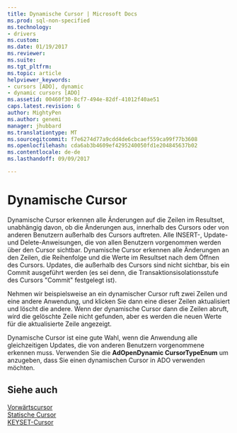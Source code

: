 ```yaml
---
title: Dynamische Cursor | Microsoft Docs
ms.prod: sql-non-specified
ms.technology:
- drivers
ms.custom: 
ms.date: 01/19/2017
ms.reviewer: 
ms.suite: 
ms.tgt_pltfrm: 
ms.topic: article
helpviewer_keywords:
- cursors [ADO], dynamic
- dynamic cursors [ADO]
ms.assetid: 00460f30-8cf7-494e-82df-41012f40ae51
caps.latest.revision: 6
author: MightyPen
ms.author: genemi
manager: jhubbard
ms.translationtype: MT
ms.sourcegitcommit: f7e6274d77a9cdd4de6cbcaef559ca99f77b3608
ms.openlocfilehash: cda6ab3b4609ef4295240050fd1e204845637b02
ms.contentlocale: de-de
ms.lasthandoff: 09/09/2017

---
```

# <a name="dynamic-cursors"></a>Dynamische Cursor
Dynamische Cursor erkennen alle Änderungen auf die Zeilen im Resultset, unabhängig davon, ob die Änderungen aus, innerhalb des Cursors oder von anderen Benutzern außerhalb des Cursors auftreten. Alle INSERT-, Update- und Delete-Anweisungen, die von allen Benutzern vorgenommen werden über den Cursor sichtbar. Dynamische Cursor erkennen alle Änderungen an den Zeilen, die Reihenfolge und die Werte im Resultset nach dem Öffnen des Cursors. Updates, die außerhalb des Cursors sind nicht sichtbar, bis ein Commit ausgeführt werden (es sei denn, die Transaktionsisolationsstufe des Cursors "Commit" festgelegt ist).  
  
 Nehmen wir beispielsweise an ein dynamischer Cursor ruft zwei Zeilen und eine andere Anwendung, und klicken Sie dann eine dieser Zeilen aktualisiert und löscht die andere. Wenn der dynamische Cursor dann die Zeilen abruft, wird die gelöschte Zeile nicht gefunden, aber es werden die neuen Werte für die aktualisierte Zeile angezeigt.  
  
 Dynamische Cursor ist eine gute Wahl, wenn die Anwendung alle gleichzeitigen Updates, die von anderen Benutzern vorgenommene erkennen muss. Verwenden Sie die **AdOpenDynamic CursorTypeEnum** um anzugeben, dass Sie einen dynamischen Cursor in ADO verwenden möchten.  
  
## <a name="see-also"></a>Siehe auch  
 [Vorwärtscursor](../../../ado/guide/data/forward-only-cursors.md)   
 [Statische Cursor](../../../ado/guide/data/static-cursors.md)   
 [KEYSET-Cursor](../../../ado/guide/data/keyset-cursors.md)

